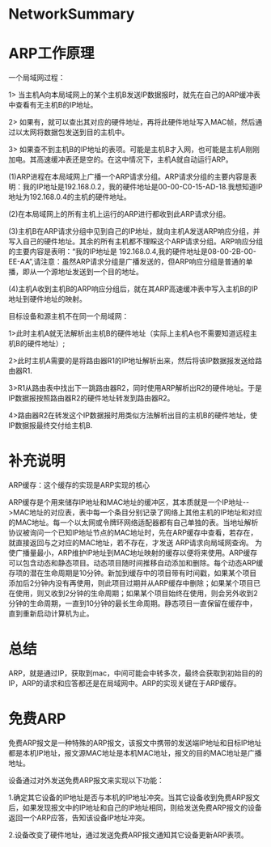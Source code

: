 # NetworkSummary
# ARP工作原理
一个局域网过程：

1>   当主机A向本局域网上的某个主机B发送IP数据报时，就先在自己的ARP缓冲表中查看有无主机B的IP地址。

2>   如果有，就可以查出其对应的硬件地址，再将此硬件地址写入MAC帧，然后通过以太网将数据包发送到目的主机中。

3>   如果查不到主机B的IP地址的表项。可能是主机B才入网，也可能是主机A刚刚加电。其高速缓冲表还是空的。在这中情况下，主机A就自动运行ARP。
    
   (1)ARP进程在本局域网上广播一个ARP请求分组。ARP请求分组的主要内容是表明：我的IP地址是192.168.0.2，我的硬件地址是00-00-C0-15-AD-18.我想知道IP地址为192.168.0.4的主机的硬件地址。
   
   (2)在本局域网上的所有主机上运行的ARP进行都收到此ARP请求分组。
   
   (3)主机B在ARP请求分组中见到自己的IP地址，就向主机A发送ARP响应分组，并写入自己的硬件地址。其余的所有主机都不理睬这个ARP请求分组。ARP响应分组的主要内容是表明：“我的IP地址是                   192.168.0.4,我的硬件地址是08-00-2B-00-EE-AA”,请注意：虽然ARP请求分组是广播发送的，但ARP响应分组是普通的单播，即从一个源地址发送到一个目的地址。
   
   (4)主机A收到主机B的ARP响应分组后，就在其ARP高速缓冲表中写入主机B的IP地址到硬件地址的映射。
   

目标设备和源主机不在同一个局域网：

1>此时主机A就无法解析出主机B的硬件地址（实际上主机A也不需要知道远程主机B的硬件地址）;

2>此时主机A需要的是将路由器R1的IP地址解析出来，然后将该IP数据报发送给路由器R1.

3>R1从路由表中找出下一跳路由器R2，同时使用ARP解析出R2的硬件地址。于是IP数据报按照路由器R2的硬件地址转发到路由器R2。

4>路由器R2在转发这个IP数据报时用类似方法解析出目的主机B的硬件地址，使IP数据报最终交付给主机B.

# 补充说明
ARP缓存：这个缓存的实现是ARP实现的核心

ARP缓存是个用来储存IP地址和MAC地址的缓冲区，其本质就是一个IP地址-->MAC地址的对应表，表中每一个条目分别记录了网络上其他主机的IP地址和对应的MAC地址。每一个以太网或令牌环网络适配器都有自己单独的表。当地址解析协议被询问一个已知IP地址节点的MAC地址时，先在ARP缓存中查看，若存在，就直接返回与之对应的MAC地址，若不存在，才发送 ARP请求向局域网查询。
为使广播量最小，ARP维护IP地址到MAC地址映射的缓存以便将来使用。ARP缓存可以包含动态和静态项目。动态项目随时间推移自动添加和删除。每个动态ARP缓存项的潜在生命周期是10分钟。新加到缓存中的项目带有时间戳，如果某个项目添加后2分钟内没有再使用，则此项目过期并从ARP缓存中删除；如果某个项目已在使用，则又收到2分钟的生命周期；如果某个项目始终在使用，则会另外收到2分钟的生命周期，一直到10分钟的最长生命周期。静态项目一直保留在缓存中，直到重新启动计算机为止。

# 总结
ARP，就是通过IP，获取到mac，中间可能会中转多次，最终会获取到初始目的的IP，ARP的请求和应答都还是在局域网中。ARP的实现关键在于ARP缓存。

# 免费ARP
  免费ARP报文是一种特殊的ARP报文，该报文中携带的发送端IP地址和目标IP地址都是本机IP地址，报文源MAC地址是本机MAC地址，报文的目的MAC地址是广播地址。  

  设备通过对外发送免费ARP报文来实现以下功能：  
  
  1.确定其它设备的IP地址是否与本机的IP地址冲突。当其它设备收到免费ARP报文后，如果发现报文中的IP地址和自己的IP地址相同，则给发送免费ARP报文的设备返回一个ARP应答，告知该设备IP地址冲突。
  
  2.设备改变了硬件地址，通过发送免费ARP报文通知其它设备更新ARP表项。  
 

